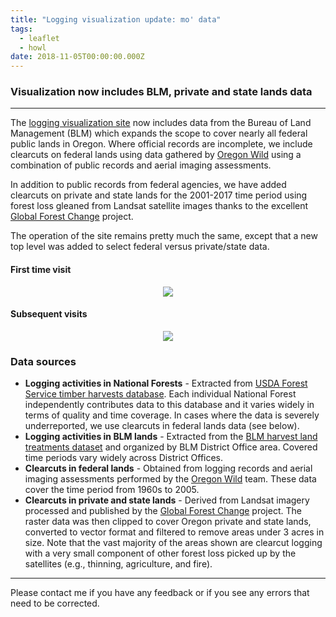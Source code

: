 ```yaml
---
title: "Logging visualization update: mo' data"
tags:
  - leaflet
  - howl
date: 2018-11-05T00:00:00.000Z
---
```

### Visualization now includes BLM, private and state lands data

- - -

The [logging visualization site](https://logging.oregonhowl.org) now includes data from the Bureau of Land Management (BLM) which expands the scope to cover nearly all federal public lands in Oregon. Where official records are incomplete, we include clearcuts on federal lands using data gathered by [Oregon Wild](https://oregonwild.org/) using a combination of public records and aerial imaging assessments.

In addition to public records from federal agencies, we have added clearcuts on private and state lands for the 2001-2017 time period using forest loss gleaned from Landsat satellite images thanks to the excellent [Global Forest Change](http://science.sciencemag.org/content/342/6160/850) project.

<!--more-->

The operation of the site remains pretty much the same, except that a new top level was added to select federal versus private/state data.

#### First time visit
<p align="center">
	<img src="/images/uploads/logging-new-top-level.png"/>
</p>

#### Subsequent visits

<p align="center">
	<img src="/images/uploads/logging-new-top-level-2.png"/>
</p>

### Data sources

* **Logging activities in National Forests** - Extracted from [USDA Forest Service timber harvests database](https://data.fs.usda.gov/geodata/edw/datasets.php?xmlKeyword=Timber+Harvests). Each individual National Forest independently contributes data to this database and it varies widely in terms of quality and time coverage. In cases where the data is severely underreported, we use clearcuts in federal lands data (see below).
* **Logging activities in BLM lands** - Extracted from the [BLM harvest land treatments dataset](https://www.blm.gov/or/gis/data-details.php?id=421) and organized by BLM District Office area. Covered time periods vary widely across District Offices.
* **Clearcuts in federal lands** - Obtained from logging records and aerial imaging assessments performed by the [Oregon Wild](https://oregonwild.org) team. These data cover the time period from 1960s to 2005.
* **Clearcuts in private and state lands** - Derived from Landsat imagery processed and published by the [Global Forest Change](https://earthenginepartners.appspot.com/science-2013-global-forest/download_v1.5.html) project. The raster data was then clipped to cover Oregon private and state lands, converted to vector format and filtered to remove areas under 3 acres in size. Note that the vast majority of the areas shown are clearcut logging with a very small component of other forest loss picked up by the satellites (e.g., thinning, agriculture, and fire).

- - -

Please contact me if you have any feedback or if you see any errors that need to be corrected.
